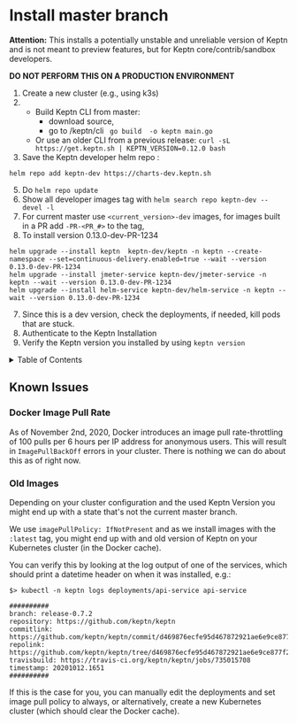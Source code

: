 # Install master branch

**Attention:** This installs a potentially unstable and unreliable version of Keptn and is not meant to preview features, but for Keptn core/contrib/sandbox developers.

**DO NOT PERFORM THIS ON A PRODUCTION ENVIRONMENT**

1. Create a new cluster (e.g., using k3s)
2. - Build Keptn CLI from master:
      - download source, 
      - go to /keptn/cli ``` go build  -o keptn main.go```
   - Or use an older CLI from a previous release: ```curl -sL https://get.keptn.sh | KEPTN_VERSION=0.12.0 bash```
4. Save the Keptn developer helm repo :
```
helm repo add keptn-dev https://charts-dev.keptn.sh
```
5. Do ```helm repo update```
6. Show all developer images tag with ```helm search repo keptn-dev --devel -l ```
7. For current master use ``<current_version>-dev`` images, for images built in a PR add ``-PR-<PR_#>`` to the tag,
8. To install version 0.13.0-dev-PR-1234 
``` 
helm upgrade --install keptn  keptn-dev/keptn -n keptn --create-namespace --set=continuous-delivery.enabled=true --wait --version 0.13.0-dev-PR-1234
helm upgrade --install jmeter-service keptn-dev/jmeter-service -n keptn --wait --version 0.13.0-dev-PR-1234
helm upgrade --install helm-service keptn-dev/helm-service -n keptn --wait --version 0.13.0-dev-PR-1234

```
7. Since this is a dev version, check the deployments, if needed, kill pods that are stuck.
8. Authenticate to the Keptn Installation
9. Verify the Keptn version you installed by using `keptn version`


<details>
<summary>Table of Contents</summary>

<!-- toc -->

- [Known Issues](#known-issues)
  * [Docker Image Pull Rate](#docker-image-pull-rate)
  * [Old Images](#old-images)

<!-- tocstop -->

</details>

## Known Issues

### Docker Image Pull Rate
As of November 2nd, 2020, Docker introduces an image pull rate-throttling of 100 pulls per 6 hours per IP address for anonymous users.
This will result in `ImagePullBackOff` errors in your cluster. There is nothing we can do about this as of right now.

### Old Images
Depending on your cluster configuration and the used Keptn Version you might end up with a state that's not the current master branch.

We use `imagePullPolicy: IfNotPresent` and as we install images with the `:latest` tag, you might end up with and old version of Keptn on your Kubernetes cluster (in the Docker cache).

You can verify this by looking at the log output of one of the services, which should print a datetime header on when it was installed, e.g.:
```
$> kubectl -n keptn logs deployments/api-service api-service

##########
branch: release-0.7.2
repository: https://github.com/keptn/keptn
commitlink: https://github.com/keptn/keptn/commit/d469876ecfe95d467872921ae6e9ce877f2ccca6
repolink: https://github.com/keptn/keptn/tree/d469876ecfe95d467872921ae6e9ce877f2ccca6
travisbuild: https://travis-ci.org/keptn/keptn/jobs/735015708
timestamp: 20201012.1651
##########

```

If this is the case for you, you can manually edit the deployments and set image pull policy to always, or alternatively, create a new Kubernetes cluster (which should clear the Docker cache).
